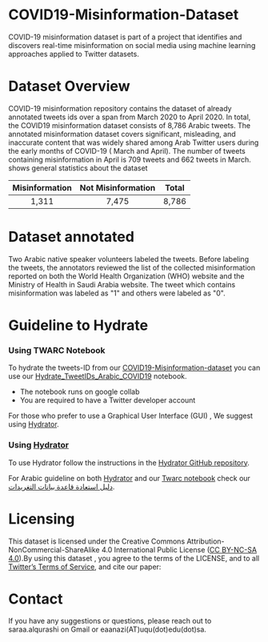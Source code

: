 # COVID19-Misinformation-Dataset
COVID-19 misinformation dataset is part of a  project that identifies and discovers real-time misinformation on social media using machine learning approaches applied to Twitter datasets. 
# Dataset Overview
COVID-19 misinformation repository contains the dataset of already annotated tweets ids over a span from March 2020 to April  2020. In total, the COVID19  misinformation dataset consists of 8,786 Arabic tweets. The annotated misinformation dataset covers significant, misleading, and inaccurate content that was widely shared among Arab Twitter users during the early months of COVID-19  ( March and April). The number of tweets containing misinformation in April is  709 tweets and 662 tweets in March.  shows general statistics about the dataset

| Misinformation | Not Misinformation | Total         | 
| :---:          |     :---:          |      :---:    |
| 1,311          |7,475               | 8,786         |  




# Dataset annotated
Two Arabic native speaker volunteers labeled the tweets. Before labeling the tweets, the annotators reviewed the list of the collected misinformation reported on both the World Health Organization (WHO) website and the Ministry of Health in Saudi Arabia website. The tweet which contains misinformation was labeled as "1" and others were labeled as  "0".   

# Guideline to Hydrate
 ### Using TWARC Notebook ### 
To hydrate the tweets-ID from our [COVID19-Misinformation-dataset](https://github.com/SarahAlqurashi/COVID19-Misinformation-dataset-) you can use our  [Hydrate_TweetIDs_Arabic_COVID19](https://github.com/SarahAlqurashi/COVID-19-Arabic-Tweets-Dataset/blob/master/Guideline%20to%20Hydrate/Hydrate_TweetIDs_Arabic_COVID19.ipynb) notebook.

* The notebook runs on google collab 
* You are required to have a Twitter developer account

For those who prefer  to use a Graphical User Interface (GUI) , We suggest using [Hydrator](https://github.com/DocNow/hydrator).

 ### Using [Hydrator](https://github.com/DocNow/hydrator)
To use Hydrator follow the instructions in the [Hydrator GitHub repository](https://github.com/DocNow/hydrator). 

For Arabic guideline  on both [Hydrator](https://github.com/DocNow/hydrator) and our [Twarc notebook](https://github.com/SarahAlqurashi/COVID-19-Arabic-Tweets-Dataset/blob/master/Guideline%20to%20Hydrate/Hydrate_TweetIDs_Arabic_COVID19.ipynb) check our [دليل استعادة قاعدة بيانات التغريدات](https://github.com/SarahAlqurashi/COVID-19-Arabic-Tweets-Dataset/blob/master/Guideline%20to%20Hydrate/دليل%20استعادة%20قاعدة%20بيانات%20التغريدات.pdf).

# Licensing
This dataset is licensed under the Creative Commons Attribution-NonCommercial-ShareAlike 4.0 International Public License ([CC BY-NC-SA 4.0](https://creativecommons.org/licenses/by-nc-sa/4.0/)).By using this dataset , you agree to the terms of the LICENSE, and to all  [Twitter’s Terms of Service](https://developer.twitter.com/en/developer-terms/agreement-and-policy), and cite our paper:

# Contact  
If you have any suggestions or questions, please reach out to saraa.alqurashi on Gmail or  eaanazi(AT)uqu(dot)edu(dot)sa.
